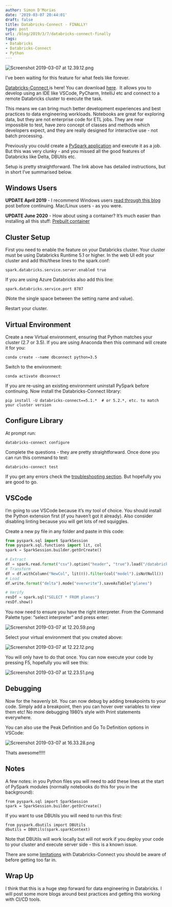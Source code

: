 ```yaml
---
author: Simon D'Morias
date: '2019-03-07 20:44:01'
draft: false
title: Databricks-Connect - FINALLY!
type: post
url: /blog/2019/3/7/databricks-connect-finally
tags:
- Databricks
- Databricks-Connect
- Python
---
```




      

      
        
          
        
        

        
          
            
          


            


             
![Screenshot 2019-03-07 at 12.39.12.png](/images/Screenshot+2019-03-07+at+12.39.12.png)

            


          


        
          
        

        
      
        
      

    


  


  




I’ve been waiting for this feature for what feels like forever.

[Databricks-Connect ](https://docs.azuredatabricks.net/user-guide/dev-tools/db-connect.html)is here! You can download [here](https://pypi.org/project/databricks-connect/).  It allows you to develop using an IDE like VSCode, PyCharm, IntelliJ etc and connect to a remote Databricks cluster to execute the task.

This means we can bring much better development experiences and best practices to data engineering workloads. Notebooks are great for exploring data, but they are not enterprise code for ETL jobs. They are near impossible to test, have zero concept of classes and methods which developers expect, and they are really designed for interactive use - not batch processing.

Previously you could create a [PySpark application](https://datathirst.net/blog/2018/11/30/pyspark-applications-for-databricks) and execute it as a job. But this was very clunky - and you missed all the good features of Databricks like Delta, DBUtils etc.

Setup is pretty straightforward. The link above has detailed instructions, but in short I’ve summarised below.

## Windows Users

**UPDATE April 2019** - I recommend Windows users [read through this blog](https://datathirst.net/blog/2019/4/20/setup-databricks-connect-on-windows) post before continuing. Mac/Linux users - as you were.

**UPDATE June 2020** - How about using a container? It’s much easier than installing all this stuff:  [Prebuilt container](https://datathirst.net/blog/2020/6/7/databricks-connect-in-a-container)

## Cluster Setup

First you need to enable the feature on your Databricks cluster. Your cluster must be using Databricks Runtime 5.1 or higher. In the web UI edit your cluster and add this/these lines to the spark.conf:
    
```spark.databricks.service.server.enabled true```

If you are using Azure Databricks also add this line:
    
```spark.databricks.service.port 8787```

(Note the single space between the setting name and value).

Restart your cluster.

## Virtual Environment

Create a new Virtual environment, ensuring that Python matches your cluster (2.7 or 3.5). If you are using Anaconda then this command will create it for you:
    
```conda create --name dbconnect python=3.5```

Switch to the environment:
    
```conda activate dbconnect```

If you are re-using an existing environment uninstall PySpark before continuing. Now install the Databricks-Connect library:
    
```pip install -U databricks-connect==5.1.*  # or 5.2.*, etc. to match your cluster version```

## Configure Library

At prompt run:
    
```databricks-connect configure```

Complete the questions - they are pretty straightforward. Once done you can run this command to test:
    
```databricks-connect test```

If you get any errors check the [troubleshooting section](https://docs.azuredatabricks.net/user-guide/dev-tools/db-connect.html#id20). But hopefully you are good to go.

## VSCode

I’m going to use VSCode because it’s my tool of choice. You should install the Python extension first (if you haven’t got it already). Also consider disabling linting because you will get lots of red squiggles.

Create a new py file in any folder and paste in this code:
    
```python
from pyspark.sql import SparkSession
from pyspark.sql.functions import lit, col
spark = SparkSession.builder.getOrCreate()

# Extract
df = spark.read.format("csv").option("header", "true").load("/databricks-datasets/asa/planes")
# Transform
df = df.withColumn("NewCol", lit(0)).filter(col("model").isNotNull())
# Load
df.write.format("delta").mode("overwrite").saveAsTable("planes")

# Verify
resDf = spark.sql("SELECT * FROM planes")
resDf.show()
```
    




You now need to ensure you have the right interpreter.  From the Command Palette type: “select interpreter” and press enter:

















  

    
  
    



      

      
        
          
        
        

        
          
            
          


            


             
![Screenshot 2019-03-07 at 12.20.59.png](/images/Screenshot+2019-03-07+at+12.20.59.png)

            


          


        
          
        

        
      
        
      

    


  


  




Select your virtual environment that you created above:

















  

    
  
    



      

      
        
          
        
        

        
          
            
          


            


             
![Screenshot 2019-03-07 at 12.22.12.png](/images/Screenshot+2019-03-07+at+12.22.12.png)

            


          


        
          
        

        
      
        
      

    


  


  




You will only have to do that once. You can now execute your code by pressing F5, hopefully you will see this:

















  

    
  
    



      

      
        
          
        
        

        
          
            
          


            


             
![Screenshot 2019-03-07 at 12.23.51.png](/images/Screenshot+2019-03-07+at+12.23.51.png)

            


          


        
          
        

        
      
        
      

    


  


  




## Debugging

Now for the heavenly bit. You can now debug by adding breakpoints to your code. Simply add a breakpoint, then you can hover over variables to view them etc! No more debugging 1980’s style with Print statements everywhere.

You can also use the Peak Definition and Go To Definition options in VSCode:

















  

    
  
    



      

      
        
          
        
        

        
          
            
          


            


             
![Screenshot 2019-03-07 at 16.33.28.png](/images/Screenshot+2019-03-07+at+16.33.28.png)

            


          


        
          
        

        
      
        
      

    


  


  




Thats awesome!!!!!

## Notes

A few notes: in you Python files you will need to add these lines at the start of PySpark modules (normally notebooks do this for you in the background):
    
```
from pyspark.sql import SparkSession
spark = SparkSession.builder.getOrCreate()
```




If you want to use DBUtils you will need to run this first:

```
from pyspark.dbutils import DBUtils 
dbutils = DBUtils(spark.sparkContext)
```

Note that DBUtils will work locally but will not work if you deploy your code to your cluster and execute server side - this is a known issue.

There are some [limitations](https://datathirst.net/blog/2019/3/7/databricks-connect-limitations) with Databricks-Connect you should be aware of before getting too far in.

## Wrap Up

I think that this is a huge step forward for data engineering in Databricks. I will post some more blogs around best practices and getting this working with CI/CD tools.
